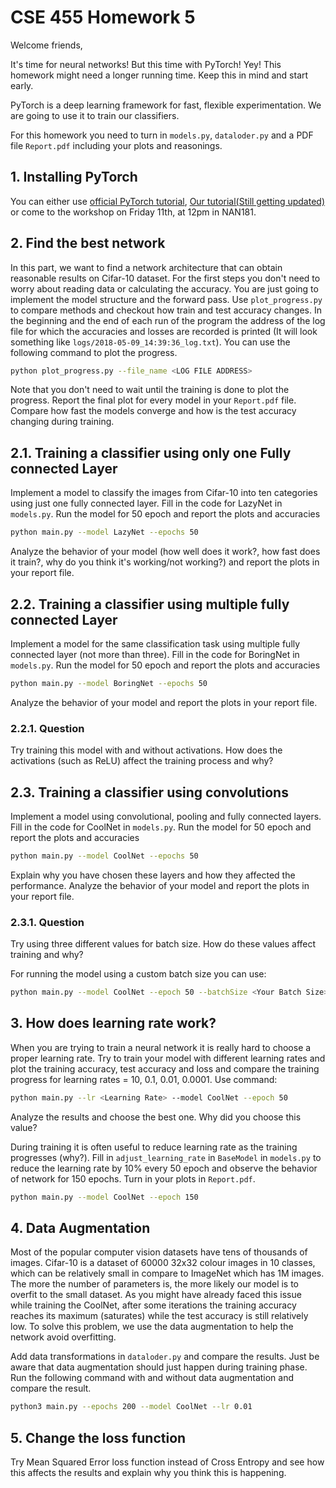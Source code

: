 # CSE 455 Homework 5 #

Welcome friends,

It's time for neural networks! But this time with PyTorch! Yey! This homework might need a longer running time. Keep this in mind and start early.

PyTorch is a deep learning framework for fast, flexible experimentation. We are going to use it to train our classifiers.

For this homework you need to turn in `models.py`, `dataloder.py` and a PDF file `Report.pdf` including your plots and reasonings.

## 1. Installing PyTorch ##

You can either use [official PyTorch tutorial](https://pytorch.org/), [Our tutorial(Still getting updated)](https://github.com/ehsanik/pytorch_installation) 
or come to the workshop on Friday 11th, at 12pm in NAN181.

## 2. Find the best network ##

In this part, we want to find a network architecture that can obtain reasonable results on Cifar-10 dataset. 
For the first steps you don't need to worry about reading data or calculating the accuracy. 
You are just going to implement the model structure and the forward pass.
Use `plot_progress.py` to compare methods and checkout how train and test accuracy changes. 
In the beginning and the end of each run of the program the address of the log
file for which the accuracies and losses are recorded is printed (It will look something like `logs/2018-05-09_14:39:36_log.txt`). You can use the following
command to plot the progress. 

```bash
python plot_progress.py --file_name <LOG FILE ADDRESS>
```

Note that you don't need to wait until the training is done to plot the progress.
Report the final plot for every model in your `Report.pdf` file. 
Compare how fast the models converge and how is the test accuracy changing during training.

## 2.1. Training a classifier using only one Fully connected Layer ##

Implement a model to classify the images from Cifar-10 into ten categories using just one fully connected layer.
Fill in the code for LazyNet in `models.py`. Run the model for 50 epoch and report the plots and accuracies 

```bash
python main.py --model LazyNet --epochs 50
```

Analyze the behavior of your model (how well does it work?, how fast does it train?, why do you think it's working/not working?) 
and report the plots in your report file.

## 2.2. Training a classifier using multiple fully connected Layer ##

Implement a model for the same classification task using multiple fully connected layer (not more than three).
Fill in the code for BoringNet in `models.py`. Run the model for 50 epoch and report the plots and accuracies 

```bash
python main.py --model BoringNet --epochs 50
```

Analyze the behavior of your model and report the plots in your report file.

### 2.2.1. Question ###

Try training this model with and without activations. How does the activations (such as ReLU) affect the training process and why?

## 2.3. Training a classifier using convolutions ##

Implement a model using convolutional, pooling and fully connected layers. Fill in the code for CoolNet in `models.py`. 
Run the model for 50 epoch and report the plots and accuracies 

```bash
python main.py --model CoolNet --epochs 50
```

Explain why you have chosen these layers and how they affected the performance. 
Analyze the behavior of your model and report the plots in your report file.

### 2.3.1. Question ###

Try using three different values for batch size. How do these values affect training and why?

For running the model using a custom batch size you can use:

```bash
python main.py --model CoolNet --epoch 50 --batchSize <Your Batch Size>
```

## 3. How does learning rate work? ##

When you are trying to train a neural network it is really hard to choose a proper learning rate. 
Try to train your model with different learning rates and plot the training accuracy, test accuracy and loss and compare the training progress 
for learning rates = 10, 0.1, 0.01, 0.0001.
Use command:

```bash
python main.py --lr <Learning Rate> --model CoolNet --epoch 50
```

Analyze the results and choose the best one. Why did you choose this value?

During training it is often useful to reduce learning rate as the training progresses (why?). 
Fill in `adjust_learning_rate` in `BaseModel` in `models.py` to reduce the learning rate by 10% every 50 epoch and observe the behavior of network for 150 epochs. 
Turn in your plots in `Report.pdf`.

```bash
python main.py --model CoolNet --epoch 150
```

## 4. Data Augmentation ##

Most of the popular computer vision datasets have tens of thousands of images. 
Cifar-10 is a dataset of 60000 32x32 colour images in 10 classes, which can be relatively small in compare to ImageNet which has 1M images. 
The more the number of parameters is, the more likely our model is to overfit to the small dataset. 
As you might have already faced this issue while training the CoolNet, after some iterations the training accuracy reaches its maximum (saturates)
while the test accuracy is still relatively low. 
To solve this problem, we use the data augmentation to help the network avoid overfitting.

Add data transformations in `dataloder.py` and compare the results. 
Just be aware that data augmentation should just happen during training phase. 
Run the following command with and without data augmentation and compare the result.

```bash
python3 main.py --epochs 200 --model CoolNet --lr 0.01
```

## 5. Change the loss function ##

Try Mean Squared Error loss function instead of Cross Entropy and see how this affects the results and explain why you think this is happening. 

